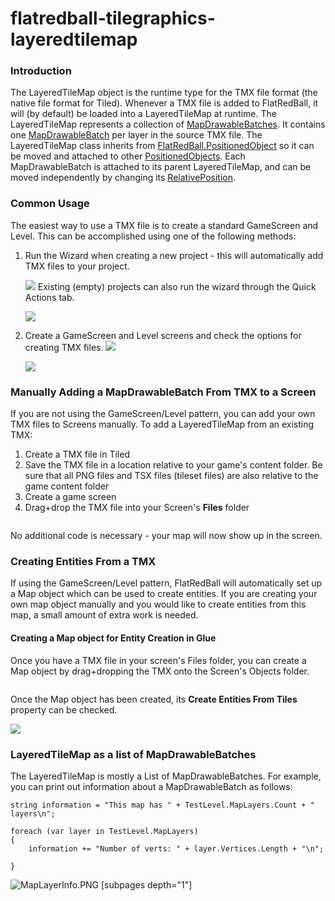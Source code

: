 # flatredball-tilegraphics-layeredtilemap

### Introduction

The LayeredTileMap object is the runtime type for the TMX file format (the native file format for Tiled). Whenever a TMX file is added to FlatRedBall, it will (by default) be loaded into a LayeredTileMap at runtime. The LayeredTileMap represents a collection of [MapDrawableBatches](../../../../frb/docs/index.php). It contains one [MapDrawableBatch](../../../../frb/docs/index.php) per layer in the source TMX file. The LayeredTileMap class inherits from [FlatRedBall.PositionedObject](../../../../frb/docs/index.php) so it can be moved and attached to other [PositionedObjects](../../../../frb/docs/index.php). Each MapDrawableBatch is attached to its parent LayeredTileMap, and can be moved independently by changing its [RelativePosition](../../../../frb/docs/index.php).

### Common Usage

The easiest way to use a TMX file is to create a standard GameScreen and Level. This can be accomplished using one of the following methods:

1.  Run the Wizard when creating a new project - this will automatically add TMX files to your project.

    ![](../../../../media/2021-10-img\_6166edc84073b.png) Existing (empty) projects can also run the wizard through the Quick Actions tab.

    ![](../../../../media/2021-10-img\_6166ee164da74.png)
2.  Create a GameScreen and Level screens and check the options for creating TMX files. ![](../../../../media/2021-10-img\_6166ee3ba4c28.png)

    ![](../../../../media/2021-10-img\_6166ee644e2ae.png)

### Manually Adding a MapDrawableBatch From TMX to a Screen

If you are not using the GameScreen/Level pattern, you can add your own TMX files to Screens manually. To add a LayeredTileMap from an existing TMX:

1. Create a TMX file in Tiled
2. Save the TMX file in a location relative to your game's content folder. Be sure that all PNG files and TSX files (tileset files) are also relative to the game content folder
3. Create a game screen
4. Drag+drop the TMX file into your Screen's **Files** folder



<figure><img src="../../../../media/2016-01-2020\_February\_04\_172542.gif" alt=""><figcaption></figcaption></figure>

 No additional code is necessary - your map will now show up in the screen.

### Creating Entities From a TMX

If using the GameScreen/Level pattern, FlatRedBall will automatically set up a Map object which can be used to create entities. If you are creating your own map object manually and you would like to create entities from this map, a small amount of extra work is needed.

#### Creating a Map object for Entity Creation in Glue

Once you have a TMX file in your screen's Files folder, you can create a Map object by drag+dropping the TMX onto the Screen's Objects folder. 

<figure><img src="../../../../media/2016-01-13\_08-39-26.gif" alt=""><figcaption></figcaption></figure>

 Once the Map object has been created, its **Create Entities From Tiles** property can be checked.

![](../../../../media/2021-10-img\_6166f03c272a0.png)

### LayeredTileMap as a list of MapDrawableBatches

The LayeredTileMap is mostly a List of MapDrawableBatches. For example, you can print out information about a MapDrawableBatch as follows:

```
string information = "This map has " + TestLevel.MapLayers.Count + " layers\n";

foreach (var layer in TestLevel.MapLayers)
{
    information += "Number of verts: " + layer.Vertices.Length + "\n";

}
```

![MapLayerInfo.PNG](../../../../media/migrated\_media-MapLayerInfo.PNG)   \[subpages depth="1"]
